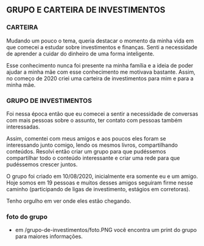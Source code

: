 ## GRUPO E CARTEIRA DE INVESTIMENTOS

### CARTEIRA

Mudando um pouco o tema, queria destacar o momento da minha vida em que comecei a estudar sobre investimentos e finanças. Senti a necessidade de aprender a cuidar do dinheiro de uma forma inteligente. 

Esse conhecimento nunca foi presente na minha família e a ideia de poder ajudar a minha mãe com esse conhecimento me motivava bastante. Assim, no começo de 2020 criei uma carteira de investimentos para mim e para a minha mãe. 

### GRUPO DE INVESTIMENTOS

Foi nessa época então que eu comecei a sentir a necessidade de conversas com mais pessoas sobre o assunto, ter contato com pessoas também interessadas. 

Assim, comentei com meus amigos e aos poucos eles foram se interessando junto comigo, lendo os mesmos livros, compartilhando conteúdos. Resolvi então criar um grupo para que pudéssemos compartilhar todo o conteúdo interessante e criar uma rede para que pudéssemos crescer juntos. 

O grupo foi criado em 10/08/2020, inicialmente era somente eu e um amigo. Hoje somos em 19 pessoas e muitos desses amigos seguiram firme nesse caminho (participando de ligas de investimento, estágios em corretoras).

Tenho orgulho em ver onde eles estão chegando. 

### foto do grupo
  - em /grupo-de-investimentos/foto.PNG você encontra um print do grupo para maiores informações.